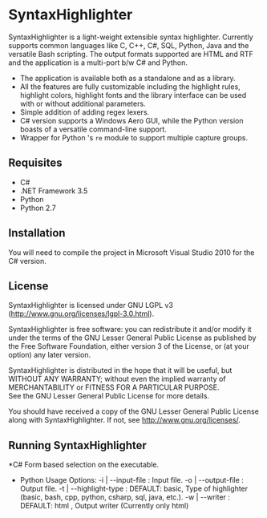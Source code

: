 # SyntaxHighlighter

SyntaxHighlighter is a light-weight extensible syntax highlighter. Currently supports common languages like C, C++, C#, SQL, Python, Java and the versatile Bash scripting. 
The output formats supported are HTML and RTF and the application is a multi-port b/w C# and Python.

* The application is available both as a standalone and as a library. 
* All the features are fully customizable including the highlight rules, highlight colors, highlight fonts and the library interface can be used with or without additional parameters. 
* Simple addition of adding regex lexers.
* C# version supports a Windows Aero GUI, while the Python version boasts of a versatile command-line support.
* Wrapper for Python 's `re` module to support multiple capture groups.


## Requisites

* C# 
 * .NET Framework 3.5
* Python
 * Python 2.7
 
## Installation

You will need to compile the project in Microsoft Visual Studio 2010 for the C# version.

## License

SyntaxHighlighter is licensed under GNU LGPL v3 (http://www.gnu.org/licenses/lgpl-3.0.html).

SyntaxHighlighter is free software: you can redistribute it and/or modify it under the terms of the GNU Lesser General Public License as published by
the Free Software Foundation, either version 3 of the License, or (at your option) any later version.

SyntaxHighlighter is distributed in the hope that it will be useful, but WITHOUT ANY WARRANTY; without even the implied warranty of MERCHANTABILITY or FITNESS FOR A PARTICULAR PURPOSE.  
See the GNU Lesser General Public License for more details.

You should have received a copy of the GNU Lesser General Public License
along with SyntaxHighlighter.  If not, see <http://www.gnu.org/licenses/>.

## Running SyntaxHighlighter

*C#
	Form based selection on the executable.
	
* Python
	Usage Options:
          -i | --input-file      : Input file.
          -o | --output-file     : Output file.
          -t | --highlight-type  : DEFAULT: basic, Type of highlighter (basic, bash, cpp, python, csharp, sql, java, etc.).
          -w | --writer          : DEFAULT: html , Output writer (Currently only html)